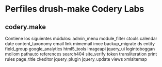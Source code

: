 Perfiles drush-make Codery Labs
==========
codery.make
----------
Contiene los siguientes módulos:
admin_menu
module_filter
ctools
calendar
date
content_taxonomy
email
link
mimemail
imce
backup_migrate
ds
entity
field_group
google_analytics
html5_tools
imageapi
jquery_ui
logintoboggan
mollom
pathauto
references
search404
site_verify
token
transliteration
print
rules
page_title
ckeditor
jquery_plugin
jquery_update
views
xmlsitemap

